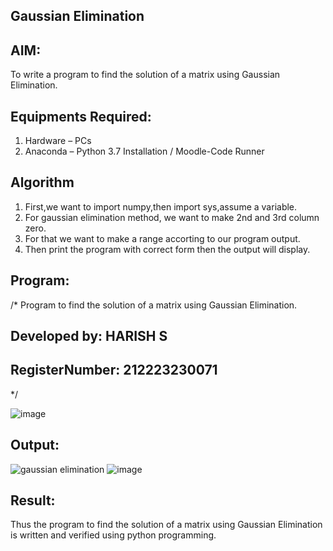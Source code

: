 ## Gaussian Elimination

## AIM:
To write a program to find the solution of a matrix using Gaussian Elimination.

## Equipments Required:
1. Hardware – PCs
2. Anaconda – Python 3.7 Installation / Moodle-Code Runner

## Algorithm
1. First,we want to import numpy,then import sys,assume a variable.
2. For gaussian elimination method, we want to make 2nd and 3rd column zero.
3. For that we want to make a range accorting to our program output.
4. Then print the program with correct form then the output will display.

## Program:
/*
Program to find the solution of a matrix using Gaussian Elimination.
## Developed by: HARISH S
## RegisterNumber: 212223230071
*/

![image](https://github.com/pirateharishs/Gaussian/assets/166011385/d3b83334-c496-4c74-9edc-e4dbf511564b)

## Output:
![gaussian elimination]()
![image](https://github.com/pirateharishs/Gaussian/assets/166011385/62c52431-e062-4807-a122-6e8c6fda9ba8)


## Result:
Thus the program to find the solution of a matrix using Gaussian Elimination is written and verified using python programming.

